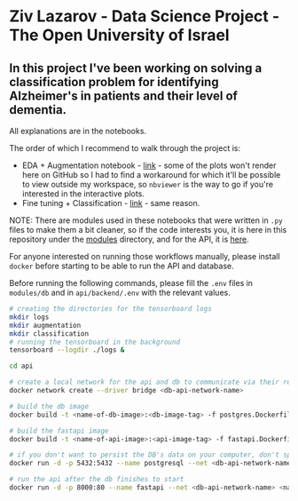 # Ziv Lazarov - Data Science Project - The Open University of Israel
## In this project I've been working on solving a classification problem for identifying Alzheimer's in patients and their level of dementia.

All explanations are in the notebooks.

The order of which I recommend to walk through the project is:
* EDA + Augmentation notebook - [link](https://nbviewer.org/github/lazarovziv/ML-Pipeline/blob/main/image-augmentation.ipynb) - some of the plots won't render here on GitHub so I had to find a workaround for which it'll be possible to view outside my workspace, so `nbviewer` is the way to go if you're interested in the interactive plots.
* Fine tuning + Classification - [link](https://nbviewer.org/github/lazarovziv/ML-Pipeline/blob/main/image-classification.ipynb) - same reason.

NOTE: There are modules used in these notebooks that were written in `.py` files to make them a bit cleaner, so if the code interests you, it is here in this repository under the [modules](https://github.com/lazarovziv/ML-Pipeline/tree/main/modules) directory, and for the API, it is [here](https://github.com/lazarovziv/ML-Pipeline/tree/main/api).

For anyone interested on running those workflows manually, please install `docker` before starting to be able to run the API and database.

Before running the following commands, please fill the `.env` files in `modules/db` and in `api/backend/.env` with the relevant values.

```bash
# creating the directories for the tensorboard logs
mkdir logs
mkdir augmentation
mkdir classification
# running the tensorboard in the background
tensorboard --logdir ./logs &

cd api

# create a local network for the api and db to communicate via their respective IPs
docker network create --driver bridge <db-api-network-name>

# build the db image
docker build -t <name-of-db-image>:<db-image-tag> -f postgres.Dockerfile .

# build the fastapi image
docker build -t <name-of-api-image>:<api-image-tag> -f fastapi.Dockerfile .

# if you don't want to persist the DB's data on your computer, don't specify the "-v" flag an argument.
docker run -d -p 5432:5432 --name postgresql --net <db-api-network-name> -e POSTGRES_USER=<same-from-.env> -e POSTGRES_PASSWORD=<same-from-.env> -e POSTGRES_DB=<same-from-.env> -v $(pwd)/postgresql:/var/lib/postgresql/data postgres:latest

# run the api after the db finishes to start
docker run -d -p 8000:80 --name fastapi --net <db-api-network-name> <name-of-api-image>:<image-tag>
```
